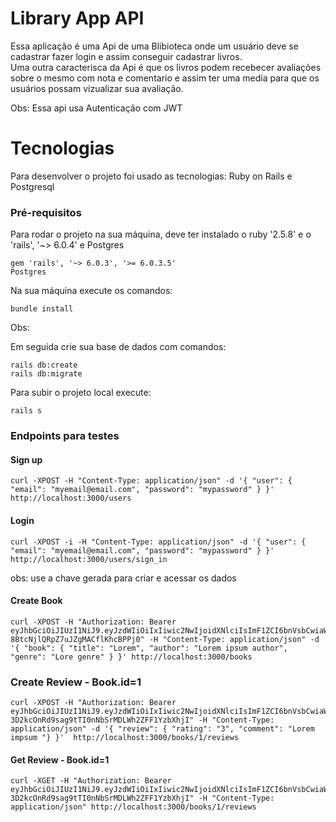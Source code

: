 # Library App API
Essa aplicação é uma Api de uma Blibioteca onde um usuário deve se cadastrar fazer login e assim conseguir cadastrar livros.<br>
Uma outra caracterisca da Api é que os livros podem recebecer avaliações sobre o mesmo com nota e comentario e assim ter uma media para que os usuários possam vizualizar sua avaliação.

Obs: Essa api usa Autenticação com JWT

# Tecnologias

Para desenvolver o projeto foi usado as tecnologias: Ruby on Rails e Postgresql

### Pré-requisitos

Para rodar o projeto na sua máquina, deve ter instalado o ruby '2.5.8' e o 'rails', '~> 6.0.4' e Postgres

```
gem 'rails', '~> 6.0.3', '>= 6.0.3.5'
Postgres 
```

Na sua máquina execute os comandos:
```
bundle install
```

Obs:  
 

Em seguida crie sua base de dados com comandos:

```
rails db:create
rails db:migrate
```
Para subir o projeto local execute:
```
rails s
```

### Endpoints para testes

#### Sign up

```
curl -XPOST -H "Content-Type: application/json" -d '{ "user": { "email": "myemail@email.com", "password": "mypassword" } }' http://localhost:3000/users
```

#### Login
```
curl -XPOST -i -H "Content-Type: application/json" -d '{ "user": { "email": "myemail@email.com", "password": "mypassword" } }' http://localhost:3000/users/sign_in
```
obs: use a chave gerada para criar e acessar os dados

#### Create Book
```
curl -XPOST -H "Authorization: Bearer eyJhbGciOiJIUzI1NiJ9.eyJzdWIiOiIxIiwic2NwIjoidXNlciIsImF1ZCI6bnVsbCwiaWF0IjoxNjU1NDkwODA2LCJleHAiOjE2NTY3ODY4MDYsImp0aSI6IjRkYzNhMDU1LWI4ZGEtNDg0Yy1iYzNkLWQxN2Y4YmE0MWEwOCJ9.BTOh4iSD7M5mF-8BtcNjlQRpZ7uJZgMACflKhcBPPj0" -H "Content-Type: application/json" -d '{ "book": { "title": "Lorem", "author": "Lorem ipsum author", "genre": "Lore genre" } }' http://localhost:3000/books
```

### Create Review - Book.id=1

```
curl -XPOST -H "Authorization: Bearer eyJhbGciOiJIUzI1NiJ9.eyJzdWIiOiIxIiwic2NwIjoidXNlciIsImF1ZCI6bnVsbCwiaWF0IjoxNjU1NTE2MjIzLCJleHAiOjE2NTY4MTIyMjMsImp0aSI6ImM2MjdiODkwLTlkNWItNGVhYi05M2Y0LWMyNjM4YzQ4ZWEzNCJ9.v8-3D2kcOnRd9sag9tTI0nNbSrMDLWh2ZFF1YzbXhjI" -H "Content-Type: application/json" -d '{ "review": { "rating": "3", "comment": "Lorem impsum "} }'  http://localhost:3000/books/1/reviews
```

#### Get Review - Book.id=1
```
curl -XGET -H "Authorization: Bearer eyJhbGciOiJIUzI1NiJ9.eyJzdWIiOiIxIiwic2NwIjoidXNlciIsImF1ZCI6bnVsbCwiaWF0IjoxNjU1NTE2MjIzLCJleHAiOjE2NTY4MTIyMjMsImp0aSI6ImM2MjdiODkwLTlkNWItNGVhYi05M2Y0LWMyNjM4YzQ4ZWEzNCJ9.v8-3D2kcOnRd9sag9tTI0nNbSrMDLWh2ZFF1YzbXhjI" -H "Content-Type: application/json" http://localhost:3000/books/1/reviews
```

